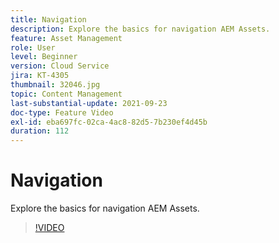 ```yaml
---
title: Navigation
description: Explore the basics for navigation AEM Assets.
feature: Asset Management
role: User
level: Beginner
version: Cloud Service
jira: KT-4305
thumbnail: 32046.jpg
topic: Content Management
last-substantial-update: 2021-09-23
doc-type: Feature Video
exl-id: eba697fc-02ca-4ac8-82d5-7b230ef4d45b
duration: 112
---
```

# Navigation

Explore the basics for navigation AEM Assets.

>[!VIDEO](https://video.tv.adobe.com/v/32046?quality=12&learn=on)
